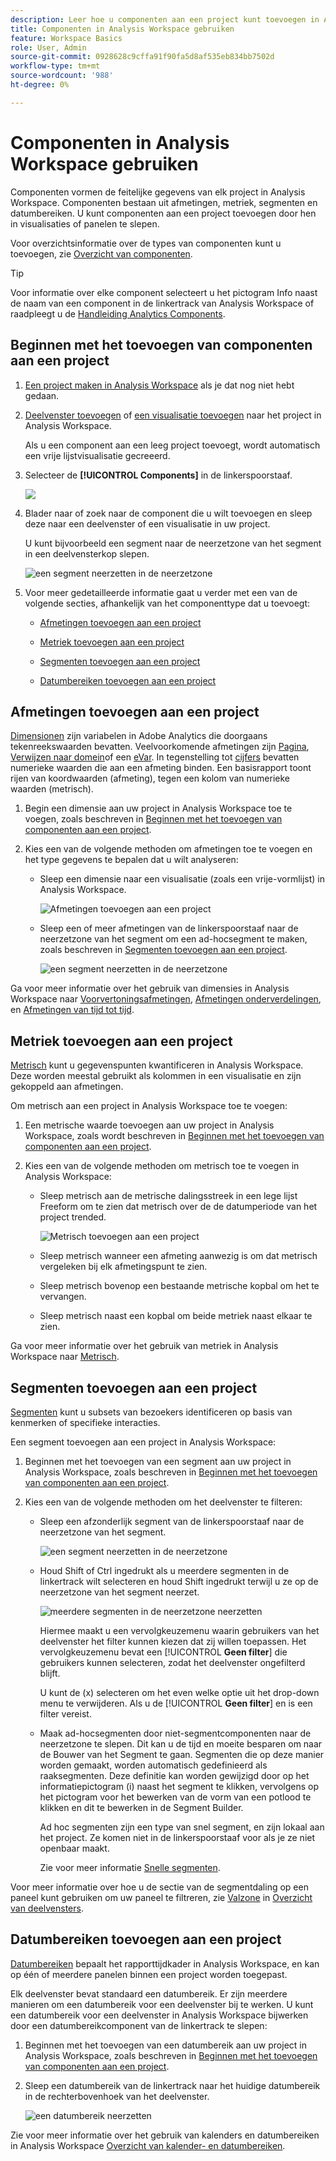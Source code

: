 ```yaml
---
description: Leer hoe u componenten aan een project kunt toevoegen in Analysis Workspace
title: Componenten in Analysis Workspace gebruiken
feature: Workspace Basics
role: User, Admin
source-git-commit: 0928628c9cffa91f90fa5d8af535eb834bb7502d
workflow-type: tm+mt
source-wordcount: '988'
ht-degree: 0%

---
```


# Componenten in Analysis Workspace gebruiken

Componenten vormen de feitelijke gegevens van elk project in Analysis Workspace. Componenten bestaan uit afmetingen, metriek, segmenten en datumbereiken. U kunt componenten aan een project toevoegen door hen in visualisaties of panelen te slepen.

Voor overzichtsinformatie over de types van componenten kunt u toevoegen, zie [Overzicht van componenten](/help/analyze/analysis-workspace/components/analysis-workspace-components.md).

>[!TIP]
>
>Voor informatie over elke component selecteert u het pictogram Info naast de naam van een component in de linkertrack van Analysis Workspace of raadpleegt u de [Handleiding Analytics Components](/help/components/home.md).

## Beginnen met het toevoegen van componenten aan een project

1. [Een project maken in Analysis Workspace](/help/analyze/analysis-workspace/build-workspace-project/create-projects.md) als je dat nog niet hebt gedaan.

1. [Deelvenster toevoegen](/help/analyze/analysis-workspace/c-panels/panels.md) of [een visualisatie toevoegen](/help/analyze/analysis-workspace/visualizations/freeform-analysis-visualizations.md#add-visualizations-to-a-panel) naar het project in Analysis Workspace.

   Als u een component aan een leeg project toevoegt, wordt automatisch een vrije lijstvisualisatie gecreeerd.

1. Selecteer de **[!UICONTROL Components]** in de linkerspoorstaaf.

   ![](assets/build-components.png)

1. Blader naar of zoek naar de component die u wilt toevoegen en sleep deze naar een deelvenster of een visualisatie in uw project.

   U kunt bijvoorbeeld een segment naar de neerzetzone van het segment in een deelvensterkop slepen.

   ![een segment neerzetten in de neerzetzone](assets/segment-dropzone.png)

1. Voor meer gedetailleerde informatie gaat u verder met een van de volgende secties, afhankelijk van het componenttype dat u toevoegt:

   * [Afmetingen toevoegen aan een project](#add-dimensions-to-a-project)

   * [Metriek toevoegen aan een project](#add-metrics-to-a-project)

   * [Segmenten toevoegen aan een project](#add-segments-to-a-project)

   * [Datumbereiken toevoegen aan een project](#add-date-ranges-to-a-project)

## Afmetingen toevoegen aan een project

[Dimensionen](/help/components/dimensions/overview.md) zijn variabelen in Adobe Analytics die doorgaans tekenreekswaarden bevatten. Veelvoorkomende afmetingen zijn [Pagina](/help/components/dimensions/page.md), [Verwijzen naar domein](/help/components/dimensions/referring-domain.md)of een [eVar](/help/components/dimensions/evar.md). In tegenstelling tot [cijfers](/help/components/metrics/overview.md) bevatten numerieke waarden die aan een afmeting binden. Een basisrapport toont rijen van koordwaarden (afmeting), tegen een kolom van numerieke waarden (metrisch).

1. Begin een dimensie aan uw project in Analysis Workspace toe te voegen, zoals beschreven in [Beginnen met het toevoegen van componenten aan een project](#begin-adding-components-to-a-project).

1. Kies een van de volgende methoden om afmetingen toe te voegen en het type gegevens te bepalen dat u wilt analyseren:

   * Sleep een dimensie naar een visualisatie (zoals een vrije-vormlijst) in Analysis Workspace.

     ![Afmetingen toevoegen aan een project](assets/add-dimensions.png)

   * Sleep een of meer afmetingen van de linkerspoorstaaf naar de neerzetzone van het segment om een ad-hocsegment te maken, zoals beschreven in [Segmenten toevoegen aan een project](#add-segments-to-a-project).

     ![een segment neerzetten in de neerzetzone](assets/segment-dropzone.png)

Ga voor meer informatie over het gebruik van dimensies in Analysis Workspace naar [Voorvertoningsafmetingen](/help/analyze/analysis-workspace/components/dimensions/view-dimensions.md), [Afmetingen onderverdelingen](/help/analyze/analysis-workspace/components/dimensions/t-breakdown-fa.md), en [Afmetingen van tijd tot tijd](/help/analyze/analysis-workspace/components/dimensions/time-parting-dimensions.md).

## Metriek toevoegen aan een project

[Metrisch](/help/analyze/analysis-workspace/components/apply-create-metrics.md) kunt u gegevenspunten kwantificeren in Analysis Workspace. Deze worden meestal gebruikt als kolommen in een visualisatie en zijn gekoppeld aan afmetingen.

Om metrisch aan een project in Analysis Workspace toe te voegen:

1. Een metrische waarde toevoegen aan uw project in Analysis Workspace, zoals wordt beschreven in [Beginnen met het toevoegen van componenten aan een project](#begin-adding-components-to-a-project).

1. Kies een van de volgende methoden om metrisch toe te voegen in Analysis Workspace:

   * Sleep metrisch aan de metrische dalingsstreek in een lege lijst Freeform om te zien dat metrisch over de de datumperiode van het project trended.

     ![Metrisch toevoegen aan een project](assets/add-metrics.png)

   * Sleep metrisch wanneer een afmeting aanwezig is om dat metrisch vergeleken bij elk afmetingspunt te zien.

   * Sleep metrisch bovenop een bestaande metrische kopbal om het te vervangen.

   * Sleep metrisch naast een kopbal om beide metriek naast elkaar te zien.

Ga voor meer informatie over het gebruik van metriek in Analysis Workspace naar [Metrisch](/help/analyze/analysis-workspace/components/apply-create-metrics.md).

## Segmenten toevoegen aan een project

[Segmenten](/help/components/segmentation/seg-overview.md) kunt u subsets van bezoekers identificeren op basis van kenmerken of specifieke interacties.

Een segment toevoegen aan een project in Analysis Workspace:

1. Beginnen met het toevoegen van een segment aan uw project in Analysis Workspace, zoals beschreven in [Beginnen met het toevoegen van componenten aan een project](#begin-adding-components-to-a-project).

1. Kies een van de volgende methoden om het deelvenster te filteren:

   * Sleep een afzonderlijk segment van de linkerspoorstaaf naar de neerzetzone van het segment.

     ![een segment neerzetten in de neerzetzone](assets/segment-dropzone.png)

   * Houd Shift of Ctrl ingedrukt als u meerdere segmenten in de linkertrack wilt selecteren en houd Shift ingedrukt terwijl u ze op de neerzetzone van het segment neerzet.

     ![meerdere segmenten in de neerzetzone neerzetten](assets/segment-dropzoone-multiple.png)

     Hiermee maakt u een vervolgkeuzemenu waarin gebruikers van het deelvenster het filter kunnen kiezen dat zij willen toepassen. Het vervolgkeuzemenu bevat een [!UICONTROL **Geen filter**] die gebruikers kunnen selecteren, zodat het deelvenster ongefilterd blijft.

     U kunt de (x) selecteren om het even welke optie uit het drop-down menu te verwijderen. Als u de [!UICONTROL **Geen filter**] en is een filter vereist.

   * Maak ad-hocsegmenten door niet-segmentcomponenten naar de neerzetzone te slepen. Dit kan u de tijd en moeite besparen om naar de Bouwer van het Segment te gaan. Segmenten die op deze manier worden gemaakt, worden automatisch gedefinieerd als raaksegmenten. Deze definitie kan worden gewijzigd door op het informatiepictogram (i) naast het segment te klikken, vervolgens op het pictogram voor het bewerken van de vorm van een potlood te klikken en dit te bewerken in de Segment Builder.

     Ad hoc segmenten zijn een type van snel segment, en zijn lokaal aan het project. Ze komen niet in de linkerspoorstaaf voor als je ze niet openbaar maakt.

     Zie voor meer informatie [Snelle segmenten](/help/analyze/analysis-workspace/components/segments/quick-segments.md).

Voor meer informatie over hoe u de sectie van de segmentdaling op een paneel kunt gebruiken om uw paneel te filtreren, zie [Valzone](/help/analyze/analysis-workspace/c-panels/panels.md#drop-zone) in [Overzicht van deelvensters](/help/analyze/analysis-workspace/c-panels/panels.md).

## Datumbereiken toevoegen aan een project

[Datumbereiken](/help/analyze/analysis-workspace/components/calendar-date-ranges/custom-date-ranges.md) bepaalt het rapporttijdkader in Analysis Workspace, en kan op één of meerdere panelen binnen een project worden toegepast.

Elk deelvenster bevat standaard een datumbereik. Er zijn meerdere manieren om een datumbereik voor een deelvenster bij te werken. U kunt een datumbereik voor een deelvenster in Analysis Workspace bijwerken door een datumbereikcomponent van de linkertrack te slepen:

1. Beginnen met het toevoegen van een datumbereik aan uw project in Analysis Workspace, zoals beschreven in [Beginnen met het toevoegen van componenten aan een project](#begin-adding-components-to-a-project).

1. Sleep een datumbereik van de linkertrack naar het huidige datumbereik in de rechterbovenhoek van het deelvenster.

   ![een datumbereik neerzetten](assets/daterange-drop.png)

Zie voor meer informatie over het gebruik van kalenders en datumbereiken in Analysis Workspace [Overzicht van kalender- en datumbereiken](/help/analyze/analysis-workspace/components/calendar-date-ranges/calendar.md).
